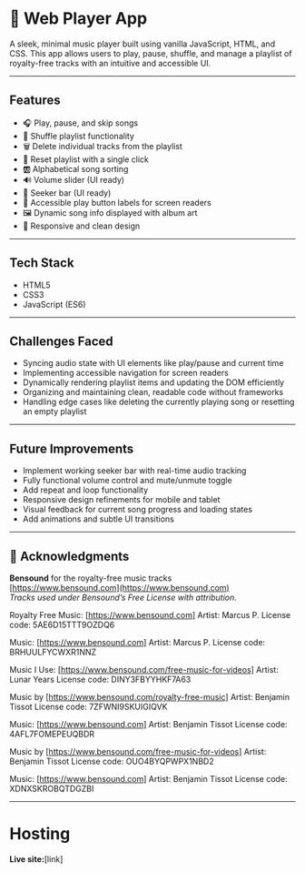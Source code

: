 # 🎵 Web Player App

A sleek, minimal music player built using vanilla JavaScript, HTML, and CSS. This app allows users to play, pause, shuffle, and manage a playlist of royalty-free tracks with an intuitive and accessible UI.

---

## Features

- 🎧 Play, pause, and skip songs
- 🔀 Shuffle playlist functionality
- 🗑 Delete individual tracks from the playlist
- 🔄 Reset playlist with a single click
- 🆎 Alphabetical song sorting
- 🔊 Volume slider (UI ready)
- 📍 Seeker bar (UI ready)
- 🦻 Accessible play button labels for screen readers
- 🖼 Dynamic song info displayed with album art
- 🎨 Responsive and clean design

---

## Tech Stack

- HTML5
- CSS3
- JavaScript (ES6)

---

## Challenges Faced

- Syncing audio state with UI elements like play/pause and current time
- Implementing accessible navigation for screen readers
- Dynamically rendering playlist items and updating the DOM efficiently
- Organizing and maintaining clean, readable code without frameworks
- Handling edge cases like deleting the currently playing song or resetting an empty playlist

---

## Future Improvements

- Implement working seeker bar with real-time audio tracking
- Fully functional volume control and mute/unmute toggle
- Add repeat and loop functionality
- Responsive design refinements for mobile and tablet
- Visual feedback for current song progress and loading states
- Add animations and subtle UI transitions

---

## 🙏 Acknowledgments

**Bensound** for the royalty-free music tracks  
 [https://www.bensound.com](https://www.bensound.com)  
 _Tracks used under Bensound’s Free License with attribution._

Royalty Free Music: [https://www.bensound.com]
Artist: Marcus P.
License code: 5AE6D15TTT9OZDQ6

Music: [https://www.bensound.com]
Artist: Marcus P.
License code: BRHUULFYCWXR1NNZ

Music I Use: [https://www.bensound.com/free-music-for-videos]
Artist: Lunar Years
License code: DINY3FBYYHKF7A63

Music by [https://www.bensound.com/royalty-free-music]
Artist: Benjamin Tissot
License code: 7ZFWNI9SKUIGIQVK

Music: [https://www.bensound.com]
Artist: Benjamin Tissot
License code: 4AFL7FOMEPEUQBDR

Music by [https://www.bensound.com/free-music-for-videos]
Artist: Benjamin Tissot
License code: OUO4BYQPWPX1NBD2

Music: [https://www.bensound.com]
Artist: Benjamin Tissot
License code: XDNXSKROBQTDGZBI

---

# Hosting

**Live site:**[link]
